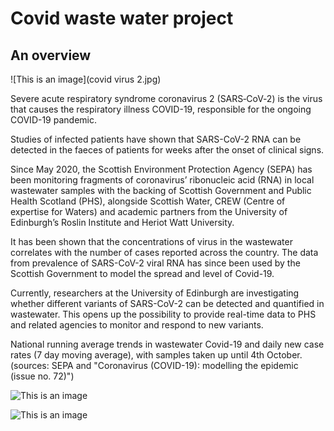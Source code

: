 # Covid waste water project

## An overview

![This is an image](covid virus 2.jpg)

Severe acute respiratory syndrome coronavirus 2 (SARS‑CoV‑2) is the virus that causes the respiratory illness COVID-19, responsible for the ongoing COVID-19 pandemic.

Studies of infected patients have shown that SARS-CoV-2 RNA can be detected in the faeces of patients for weeks after the onset of clinical signs.

Since May 2020, the Scottish Environment Protection Agency (SEPA) has been monitoring fragments of coronavirus’ ribonucleic acid (RNA) in local wastewater samples with the backing of Scottish Government and Public Health Scotland (PHS), alongside Scottish Water, CREW (Centre of expertise for Waters) and academic partners from the University of Edinburgh’s Roslin Institute and Heriot Watt University.

It has been shown that the concentrations of virus in the wastewater correlates with the number of cases reported across the country. The data from prevalence of SARS-CoV-2 viral RNA has since been used by the Scottish Government to model the spread and level of Covid-19.

Currently, researchers at the University of Edinburgh are investigating whether different variants of SARS-CoV-2 can be detected and quantified in wastewater. This opens up the possibility to provide real-time data to PHS and related agencies to monitor and respond to new variants.

National running average trends in wastewater Covid-19 and daily new case rates (7 day moving average), with samples taken up until 4th October. (sources: SEPA and "Coronavirus (COVID-19): modelling the epidemic (issue no. 72)")

![This is an image](https://www.wiki.ed.ac.uk/download/thumbnails/508952658/20211011%20Scotland%20map%20covid%20cases%20WW.jpg?version=1&modificationDate=1633947243000&api=v2)

![This is an image](https://www.wiki.ed.ac.uk/download/attachments/508952658/20211011%20average%20trends%20in%20WW-%20modelling%20the%20epidemic%20issue%2072.jpg?version=1&modificationDate=1633946879000&api=v2)

